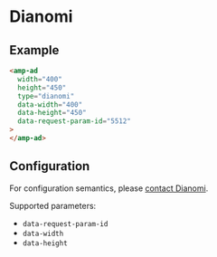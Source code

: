 <!---
Copyright 2015 The AMP HTML Authors. All Rights Reserved.

Licensed under the Apache License, Version 2.0 (the "License");
you may not use this file except in compliance with the License.
You may obtain a copy of the License at

      http://www.apache.org/licenses/LICENSE-2.0

Unless required by applicable law or agreed to in writing, software
distributed under the License is distributed on an "AS-IS" BASIS,
WITHOUT WARRANTIES OR CONDITIONS OF ANY KIND, either express or implied.
See the License for the specific language governing permissions and
limitations under the License.
-->

# Dianomi

## Example

```html
<amp-ad
  width="400"
  height="450"
  type="dianomi"
  data-width="400"
  data-height="450"
  data-request-param-id="5512"
>
</amp-ad>
```

## Configuration

For configuration semantics, please [contact Dianomi](https://www.dianomi.com).

Supported parameters:

-   `data-request-param-id`
-   `data-width`
-   `data-height`
